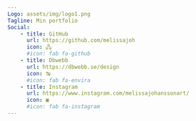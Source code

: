 ```yaml
---
Logo: assets/img/logo1.png
Tagline: Min portfolio
Social:
    - title: GitHub
      url: https://github.com/melissajoh
      icon: 🖧
      #icon: fab fa-github
    - title: Dbwebb
      url: https://dbwebb.se/design
      icon: 🙔
      #icon: fab fa-envira
    - title: Instagram
      url: https://www.instagram.com/melissajohanssonart/
      icon: ▣
      #icon: fab fa-instagram
---
```

